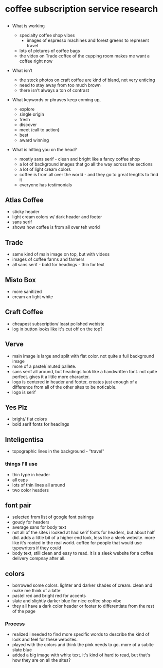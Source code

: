 # coffee subscription service research

##

- What is working
	- specialty coffee shop vibes
		- images of espresso machines and forest greens to represent travel 
	- lots of pictures of coffee bags
	- the video on Trade coffee of the cupping room makes me want a coffee right now



- What isn’t
	- the stock photos on craft coffee are kind of bland, not very enticing
	- need to stay away from too much brown
	- there isn't always a ton of contrast


- What keywords or phrases keep coming up,
	- explore
	- single origin
	- fresh
	- discover
	- meet (call to action)
	- best
	- award winning


- What is hitting you on the head?
	- mostly sans serif - clean and bright like a fancy coffee shop
	- a lot of background images that go all the way across the sections
	- a lot of light cream colors
	- coffee is from all over the world - and they go to great lenghts to find it
	- everyone has testimonials

## Atlas Coffee

- sticky header
- light cream colors w/ dark header and footer
- sans serif
- shows how coffee is from all over teh world

## Trade
- same kind of main image on top, but with videos
- images of coffee farms and farmers
- all sans serif - bold for headings - thin for text

## Misto Box
- more sanitized
- cream an light white

## Craft Coffee
- cheapest subscription/ least polished webiste
- log in button looks like it's cut off on the top?

## Verve
- main image is large and split with flat color. not quite a full background image
- more of a pastel/ muted pallete.
- sans serif all around, but headings look like a handwritten font. not quite perfect. gives it a little more character. 
- logo is centered in header and footer, creates just enough of a difference from all of the other sites to be noticable. 
- logo is serif

## Yes Plz
- bright/ flat colors
- bold serif fonts for headings

## Inteligentisa
- topographic lines in the background - "travel"




### things I'll use

- thin type in header
-  all caps
- lots of thin lines all around
- two color headers

## font pair
- selected from list of google font pairings
- goudy for headers
- average sans for body text
- not all of the sites i looked at had serif fonts for headers, but about half did. adds a little bit of a higher end look, less like a sleek website. more like it's rooted in the real world. coffee for people that would use typewriters if they could
- body text, still clean and easy to read. it is a sleek website for a coffee delivery compnay after all.

## colors

- borrowed some colors. lighter and darker shades of cream. clean and make me think of a latte
- pastel red and bright red for accents
- slate and slightly darker blue for nice coffee shop vibe
- they all have a dark color header or footer to differentiate from the rest of the page



### Process

- realized i needed to find more specific words to describe the kind of look and feel for these websites.
- played with the colors and think the pink needs to go. more of a sublte slate blue
- added a big image with white text. it's kind of hard to read, but that's how they are on all the sites?